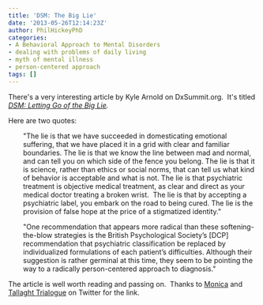 ```yaml
---
title: 'DSM: The Big Lie'
date: '2013-05-26T12:14:23Z'
author: PhilHickeyPhD
categories:
- A Behavioral Approach to Mental Disorders
- dealing with problems of daily living
- myth of mental illness
- person-centered approach
tags: []
---
```


There's a very interesting article by Kyle Arnold on DxSummit.org.  It's titled <i><a href="http://dxsummit.org/archives/456">DSM: Letting Go of the Big Lie</a>.</i>

Here are two quotes:
<p style="padding-left: 30px;">"The lie is that we have succeeded in domesticating emotional suffering, that we have placed it in a grid with clear and familiar boundaries. The lie is that we know the line between mad and normal, and can tell you on which side of the fence you belong. The lie is that it is science, rather than ethics or social norms, that can tell us what kind of behavior is acceptable and what is not. The lie is that psychiatric treatment is objective medical treatment, as clear and direct as your medical doctor treating a broken wrist.  The lie is that by accepting a psychiatric label, you embark on the road to being cured. The lie is the provision of false hope at the price of a stigmatized identity."</p>
<p style="padding-left: 30px;">"One recommendation that appears more radical than these softening-the-blow strategies is the British Psychological Society’s [DCP] recommendation that psychiatric classification be replaced by individualized formulations of each patient’s difficulties. Although their suggestion is rather germinal at this time, they seem to be pointing the way to a radically person-centered approach to diagnosis."</p>
The article is well worth reading and passing on.  Thanks to <a href="https://twitter.com/BeyondMeds">Monica</a> and <a href="https://twitter.com/TallaTrialogue">Tallaght Trialogue</a> on Twitter for the link.